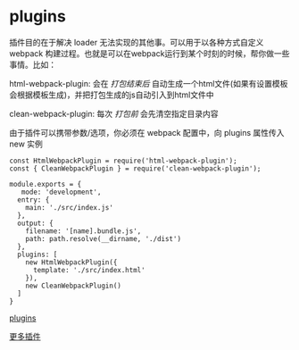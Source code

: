 # plugins

插件目的在于解决 loader 无法实现的其他事。可以用于以各种方式自定义 webpack 构建过程。也就是可以在webpack运行到某个时刻的时候，帮你做一些事情。比如：

html-webpack-plugin: 会在 *打包结束后* 自动生成一个html文件(如果有设置模板会根据模板生成)，并把打包生成的js自动引入到html文件中

clean-webpack-plugin: 每次 *打包前* 会先清空指定目录内容

由于插件可以携带参数/选项，你必须在 webpack 配置中，向 plugins 属性传入 new 实例

```
const HtmlWebpackPlugin = require('html-webpack-plugin');
const { CleanWebpackPlugin } = require('clean-webpack-plugin');

module.exports = {
   mode: 'development',
  entry: {
    main: './src/index.js'
  },
  output: {
    filename: '[name].bundle.js',
    path: path.resolve(__dirname, './dist')
  },
  plugins: [
    new HtmlWebpackPlugin({
      template: './src/index.html'
    }),
    new CleanWebpackPlugin()
  ]
}

```

[plugins](https://www.webpackjs.com/concepts/)

[更多插件](https://www.webpackjs.com/plugins/)